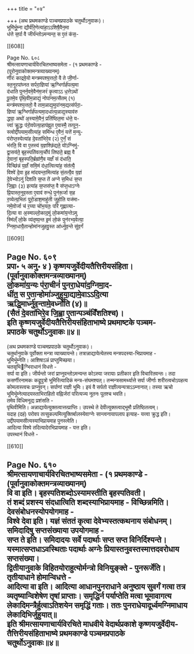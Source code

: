 +++
title = "०४"

+++
(अथ प्रथमकाण्डे पञ्चमप्रपाठके चतुर्थोऽनुवाकः)।  
भूमि॑र्भू॒म्ना द्यौर्व॑रि॒णेत्या॑हा॒ऽऽशिषै॒वैन॒मा  
ध॑त्ते स॒र्पा वै जीर्य॑न्तोऽमन्यन्त॒ स ए॒तं क॑स॒-

[[608]]

Page No. ६०८  
श्रीमत्सायणाचार्यविरचितभाष्यसमेता - (१ प्रथमकाण्डे -  
(पूरोनुवाकोक्तमन्त्रव्याख्यानम्)  
र्णीरः॑ काद्रवे॒यो मन्त्रमपश्य॒त्ततो॒ वै ते जी॒र्णा-  
स्त॒नूरपा॑घ्नत सर्परा॒ज्ञिया॑ ऋ॒ग्भिर्गार्ह॑पत्य॒मा  
द॑धाति पुनर्न॒वमे॒वैन॑म॒जरं॑ कृ॒त्वाऽऽ ध॒त्तेऽथो॑  
पू॒तमे॒व पृ॑थि॒वीम॒न्नाद्यं॒ नोपा॑नम॒त्सैतम् (१)  
मन्त्र॑मपश्य॒त्ततो॒ वै ताम॒न्नाद्य॒मुपा॑नम॒द्यत्स॑र्परा॒-  
ज्ञिया॑ ऋ॒ग्भिर्गार्ह॑पत्यमा॒दधा॑त्य॒न्नाद्य॒स्याव॑रु  
द्ध्या॒ अथो॑ अ॒स्यामे॒वैनं॒ प्रति॑ष्ठित॒मा ध॑त्ते॒ य-  
त्त्वा॑ क्रु॒द्धः प॑रो॒वपेत्या॒हाप॑ह्नुत ए॒वास्मै॒ तत्पुन॒-  
स्त्वोद्दी॑पयाम॒सीत्या॑ह॒ समि॑न्ध ए॒वैनं॒ यत्ते॑ म॒न्यु-  
प॑रोप्त॒स्येत्या॑ह दे॒वता॑भिरे॒व (२) ए॒नँ॒ सं  
भ॑रति॒ वि वा ए॒तस्य॑ य॒ज्ञश्छि॑द्यते॒ यो॑ऽग्निमु॑-  
द्वा॒सय॑ते॒ बृह॒स्पति॑वत्य॒र्चोप॑ तिष्ठते॒ ब्रह्म॒ वै  
दे॒वानां॒ बृह॒स्पति॒र्ब्रह्म॑णै॒व यज्ञँ सं द॑धाति॒  
विच्छि॑न्नं य॒ज्ञँ समि॒मं द॑धा॒त्वित्या॑ह॒ संत॑त्यै॒  
विश्वे॑ दे॒वा इ॒ह मा॑दयन्ता॒मित्या॑ह सं॒तत्यै॒व य॒ज्ञं  
दे॒वेभ्योऽनु॑ दिशति स॒प्त ते॑ अग्ने स॒मिधः॑ स॒प्त  
जि॒ह्वाः (३) इत्या॑ह स॒प्तस॑प्त॒ वै स॑प्त॒धाऽग्नेः  
प्रि॒यास्त॒नुव॒स्ता ए॒वाव॑ रुन्धे॒ पुन॑रू॒र्जा स॒ह  
र॒य्येत्य॒भितः॑ पुरो॒डाश॒माहु॑ती जुहो॒ति यज॑मा-  
नमे॒वोर्जा च॑ र॒य्या चो॑भ॒यतः॒ परि॑ गृह्णात्या-  
दि॒त्या वा अ॒स्माल्लो॒काद॒मुं लो॒कमा॑य॒न्तेऽमु  
स्मि॑ल्ँ लो॒के व्य॑तृष्य॒न्त इ॒मं लो॒कं पुन॑रभ्य॒वेत्या॒  
ग्निमा॒धायै॒तान्होमा॑नजुहवु॒स्त आ॑र्ध्नुव॒न्ते सु॑व॒र्गं

[[609]]

Page No. ६०९  
प्रपा॰ ५ अनु॰ ४ ) कृष्णयजुर्वेदीयतैत्तिरीयसंहिता।  
(पूर्वानुवाकोक्तमन्त्रव्याख्यानम्)  
लो॒कमा॑य॒न्यः प॑रा॒चीनं॑ पुनरा॒धेया॑द॒ग्निमा॒द-  
धी॑त॒ स ए॒तान्होमा॑ञ्जुहुया॒द्यामे॒वाऽऽदि॒त्या  
ऋद्धि॒मार्ध्नु॑व॒न्तामे॒वर्ध्नो॑ति (४)॥  
(सैतं दे॒वता॑भिरे॒व जि॒ह्वा ए॒तान्पञ्च॑विँशतिश्च)।  
इति कृष्णयजुर्वेदीयतैत्तिरीयसंहिताभाष्ये प्रथमाष्टके पञ्चम-  
प्रपाठके चतुर्थोऽनुवाकः॥४॥
-------------  
(अथ प्रथमकाण्डे पञ्चमप्रपाठके चतुर्थोऽनुवाकः)।  
चतुर्थानुवाके पूर्वोक्ता मन्त्रा व्याख्यायन्ते। तत्रान्नाद्यायेत्येतस्य मन्त्रपदस्या-भिप्रायमाह -  
भूमिर्भूम्नेति। आशिषाऽन्नं प्राप्तुमिच्छया।  
चतसृभिग्भिराधानं विधत्ते -  
सर्पा वा इति। जीर्यन्तो जरां प्राप्नुवन्तोऽमन्यन्त कोऽस्या जरायाः प्रतीकार इति विचारितवन्तः। तदा कसर्णीरनामकः कद्रूपुत्रो भूमिरित्यादिकं मन्त्र-संघमश्यत्। तन्मन्त्रसामर्थ्यात्ते सर्पा जीर्णाः शरीरत्वचोऽपहत्य कोमलास्त्वचः प्राप्नुवन्। सर्पाणां राज्ञी भूमिः। इयं वै सर्पतो राज्ञीत्यन्यत्राऽऽम्नानात्। तस्या ऋचो भूमिर्भूम्नेत्यादयस्ताभिराहितो वह्निर्जरां परित्यज्य नूतनः पूतश्च भवति।  
तमेव विधिमनूद्य प्रशंसति -  
पृथिवीमिति। अन्नाद्यायेत्युक्तत्वात्तत्प्राप्तिः। उपस्थे ते देवीत्युक्तत्वाद्भूमौ प्रतिष्ठितत्वम्।  
यदाह (दहं) परोवप तत्सुकल्पमित्युक्तिर्बालस्येवाग्नेः सान्त्वनायापलाप इत्याह- यत्त्वा क्रुद्ध इति।  
उद्दीपयामसीत्यस्याभिप्रायमाह पुनस्त्वेति।  
आदित्या विश्वे तदित्यादेरभिप्रायमाह - यत्त इति।  
उपस्थानं विधत्ते -

[[610]]

Page No. ६१०  
श्रीमत्सायणाचार्यविरचितभाष्यसमेता - (१ प्रथमकाण्डे -  
(पूर्वानुवाकोक्तमन्त्रव्याख्यानम्)  
वि वा इति। बृहस्पतिशब्दोऽस्यामस्तीति बृहस्पतिवती।  
तं शब्दं प्रशस्य संदधात्विति शब्दस्याभिप्रायमाह - विच्छिन्नमिति।  
देवसंबोधनस्योपयोगमाह -  
विश्वे देवा इति। यज्ञं संततं कृत्वा देवेभ्यस्तत्कथनाय संबोधनम्।  
समिदादिषु सप्तसंख्याया उपयोगमाह -  
सप्त ते इति। समिदादयः सर्वे पदार्थाः सप्त सप्त विनिर्दिश्यन्ते। यस्मात्सप्तधाऽवस्थिताः पदार्थाः अग्नेः प्रियास्तनुवस्तस्मात्तदवरोधाय सप्तसंख्या।  
द्वितीयानुवाके विहितयोराहुत्योर्मन्त्रो विनियुङ्क्ते - पुनरूर्जेति।  
तृतीयाधाने होमान्विधत्ते -  
आदित्या वा इति। आदित्या आधानपुनराधाने अनुष्ठाय सुवर्गं गत्वा तत्र व्यतृष्यान्विशेषेण तृषां प्राप्ताः। समृद्धिर्न पर्याप्तेति मत्वा भूमावागत्य लेकादिमन्त्रैर्हुत्वाऽतिशयेन समृद्धिं गताः। ततः पुनराधेयादूर्ध्वमग्निमाधाय लेकादिभिर्जुहुयात्॥  
इति श्रीमत्सायणाचार्यविरचिते माधवीये वेदार्थप्रकाशे कृष्णयजुर्वेदीय-तैत्तिरीयसंहिताभाष्ये प्रथमकाण्डे पञ्चमप्रपाठके  
चतुर्थोऽनुवाकः॥४॥
---------  
